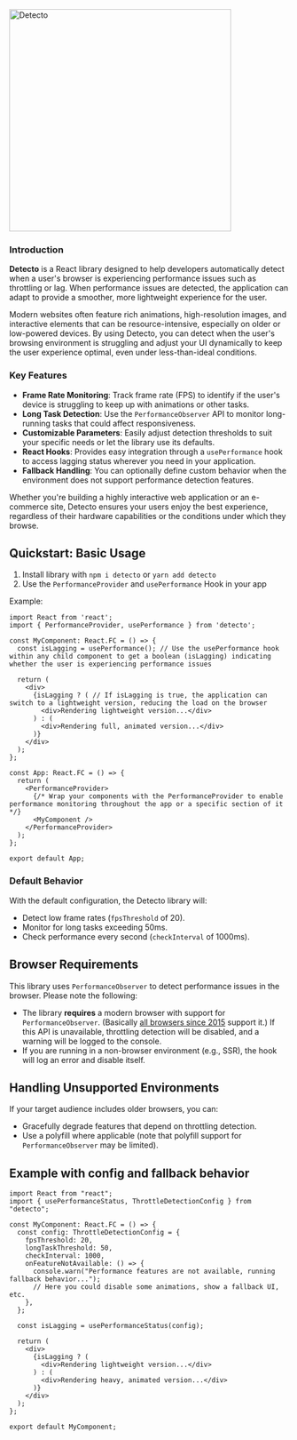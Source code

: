 <img src="https://cdn.arbatov.dev/0bTb5NZmT68yMPrQKyo8YaVkUnch29JlZTdgjjsmI91pn1Zes0LsseSaDnLnfz5muNpZuDBXYIVmQ7bG4LcxrDFcFCYYQiEjQYdx.png" width="400"  alt="Detecto">

### Introduction

**Detecto** is a React library designed to help developers automatically detect when a user's browser is experiencing performance issues such as throttling or lag. When performance issues are detected, the application can adapt to provide a smoother, more lightweight experience for the user.

Modern websites often feature rich animations, high-resolution images, and interactive elements that can be resource-intensive, especially on older or low-powered devices. By using Detecto, you can detect when the user's browsing environment is struggling and adjust your UI dynamically to keep the user experience optimal, even under less-than-ideal conditions.

### Key Features

- **Frame Rate Monitoring**: Track frame rate (FPS) to identify if the user's device is struggling to keep up with animations or other tasks.
- **Long Task Detection**: Use the `PerformanceObserver` API to monitor long-running tasks that could affect responsiveness.
- **Customizable Parameters**: Easily adjust detection thresholds to suit your specific needs or let the library use its defaults.
- **React Hooks**: Provides easy integration through a `usePerformance` hook to access lagging status wherever you need in your application.
- **Fallback Handling**: You can optionally define custom behavior when the environment does not support performance detection features.

Whether you're building a highly interactive web application or an e-commerce site, Detecto ensures your users enjoy the best experience, regardless of their hardware capabilities or the conditions under which they browse.


## Quickstart: Basic Usage

1. Install library with `npm i detecto` or `yarn add detecto`
2. Use the `PerformanceProvider` and `usePerformance` Hook in your app

Example:
```tsx
import React from 'react';
import { PerformanceProvider, usePerformance } from 'detecto';

const MyComponent: React.FC = () => {
  const isLagging = usePerformance(); // Use the usePerformance hook within any child component to get a boolean (isLagging) indicating whether the user is experiencing performance issues

  return (
    <div>
      {isLagging ? ( // If isLagging is true, the application can switch to a lightweight version, reducing the load on the browser
        <div>Rendering lightweight version...</div>
      ) : (
        <div>Rendering full, animated version...</div>
      )}
    </div>
  );
};

const App: React.FC = () => {
  return (
    <PerformanceProvider>
      {/* Wrap your components with the PerformanceProvider to enable performance monitoring throughout the app or a specific section of it */}
      <MyComponent />
    </PerformanceProvider>
  );
};

export default App;
```

### Default Behavior
With the default configuration, the Detecto library will:
- Detect low frame rates (`fpsThreshold` of 20).
- Monitor for long tasks exceeding 50ms.
- Check performance every second (`checkInterval` of 1000ms).

## Browser Requirements

This library uses `PerformanceObserver` to detect performance issues in the browser. Please note the following:

- The library **requires** a modern browser with support for `PerformanceObserver`. (Basically [all browsers since 2015](https://developer.mozilla.org/en-US/docs/Web/API/PerformanceObserver) support it.) If this API is unavailable, throttling detection will be disabled, and a warning will be logged to the console.
- If you are running in a non-browser environment (e.g., SSR), the hook will log an error and disable itself.

## Handling Unsupported Environments

If your target audience includes older browsers, you can:

- Gracefully degrade features that depend on throttling detection.
- Use a polyfill where applicable (note that polyfill support for `PerformanceObserver` may be limited).

## Example with config and fallback behavior

```tsx
import React from "react";
import { usePerformanceStatus, ThrottleDetectionConfig } from "detecto";

const MyComponent: React.FC = () => {
  const config: ThrottleDetectionConfig = {
    fpsThreshold: 20,
    longTaskThreshold: 50,
    checkInterval: 1000,
    onFeatureNotAvailable: () => {
      console.warn("Performance features are not available, running fallback behavior...");
      // Here you could disable some animations, show a fallback UI, etc.
    },
  };

  const isLagging = usePerformanceStatus(config);

  return (
    <div>
      {isLagging ? (
        <div>Rendering lightweight version...</div>
      ) : (
        <div>Rendering heavy, animated version...</div>
      )}
    </div>
  );
};

export default MyComponent;
```
